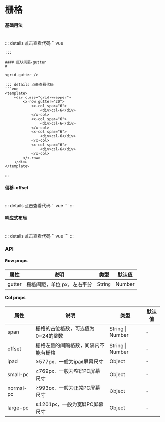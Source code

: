 # 栅格

#### 基础用法
#
<grid-base />
::: details 点击查看代码
```vue
<template>
    <div class="grid-wrapper">
        <x-row>
            <x-col span="12">
                <div class="test">col-12</div>
            </x-col>
            <x-col  span="12">
                <div class="test">col-12</div>
            </x-col>
        </x-row>
        <br>
        <x-row>
            <x-col span="8">
                <div class="test">col-8</div>
            </x-col>
            <x-col  span="8">
                <div class="test">col-8</div>
            </x-col>
            <x-col  span="8">
                <div class="test">col-8</div>
            </x-col>
        </x-row>
        <br>
        <x-row>
            <x-col span="6">
                <div class="test">col-6</div>
            </x-col>
           <x-col span="6">
                <div class="test">col-6</div>
            </x-col>
           <x-col span="6">
                <div class="test">col-6</div>
            </x-col>
           <x-col span="6">
                <div class="test">col-6</div>
            </x-col>
        </x-row>
    </div>
</template>

<script>
    export default {
        
    }
</script>

<style scoped>
    .x-col:nth-child(odd) > div {
        background-color: rgba(0,153,229,.7);
    }

    .x-col:nth-child(even) > div {
        background-color: rgba(0,153,229,.9);
    }

    .x-col > div {
        color: #ffffff;
        display: flex;
        justify-content: center;
        align-items: center;
        height: 30px;
    }
</style>
```
:::

#### 区块间隔-gutter
#

<grid-gutter />

::: details 点击查看代码
```vue
<template>
    <div class="grid-wrapper">
        <x-row gutter="20">
            <x-col span="6">
                <div>col-6</div>
            </x-col>
            <x-col span="6">
                <div>col-6</div>
            </x-col>
            <x-col span="6">
                <div>col-6</div>
            </x-col>
            <x-col span="6">
                <div>col-6</div>
            </x-col>
        </x-row>
    </div>
</template>
```
:::

#### 偏移-offset
#
<grid-offset />
::: details 点击查看代码
```vue
<template>
    <div class="grid-wrapper">
        <x-row>
            <x-col span="4">
                <div>col-4</div>
            </x-col>
            <x-col span="10" offset="2">
                <div>col-10 | offset-2</div>
            </x-col>
            <x-col span="6" offset="2">
                <div>col-6 | offset-2</div>
            </x-col>
        </x-row>
    </div>
</template>
```
:::

#### 响应式布局 
#
<grid-layout />
::: details 点击查看代码
```vue
<template>
    <div class="grid-wrapper">
        <x-row>
            <x-col :span="24" :ipad="{span: '12'}" :small-pc="{span: '8'}" :normal-pc="{span: '12'}" :large-pc="{span: '24'}">
                <div>col</div>
            </x-col>
            <x-col :span="24" :ipad="{span: '12'}" :small-pc="{span: '8'}" :normal-pc="{span: '12'}" :large-pc="{span: '24'}">
                <div>col</div>
            </x-col>
            <x-col :span="24" :ipad="{span: '12'}" :small-pc="{span: '8'}" :normal-pc="{span: '12'}" :large-pc="{span: '24'}">
                <div>col</div>
            </x-col>
            <x-col :span="24" :ipad="{span: '12'}" :small-pc="{span: '8'}" :normal-pc="{span: '12'}" :large-pc="{span: '24'}">
                <div>col</div>
            </x-col>
            <x-col :span="24" :ipad="{span: '12'}" :small-pc="{span: '8'}" :normal-pc="{span: '12'}" :large-pc="{span: '24'}">
                <div>col</div>
            </x-col>
            <x-col :span="24" :ipad="{span: '12'}" :small-pc="{span: '8'}" :normal-pc="{span: '12'}" :large-pc="{span: '24'}">
                <div>col</div>
            </x-col>
        </x-row>
    </div>
</template>
```
:::

### API
#### Row props
| 属性 | 说明   | 类型 | 默认值 |
| ----- | --------- | ----------- | ------- |
| gutter | 栅格间距，单位 px，左右平分 | String | Number | - |

#### Col props
| 属性 | 说明   | 类型 | 默认值 |
| ----- | --------- | ----------- | ------- |
| span | 栅格的占位格数，可选值为0~24的整数 | String \| Number | - |
| offset | 栅格左侧的间隔格数，间隔内不能有栅格 | String \| Number | - |
| ipad | ≥577px，一般为ipad屏幕尺寸 | Object | - |
| small-pc | ≥769px，一般为窄屏PC屏幕尺寸 | Object | - |
| normal-pc | ≥993px，一般为正常PC屏幕尺寸 | Object | - |
| large-pc | ≥1201px，一般为宽屏PC屏幕尺寸 | Object | - |